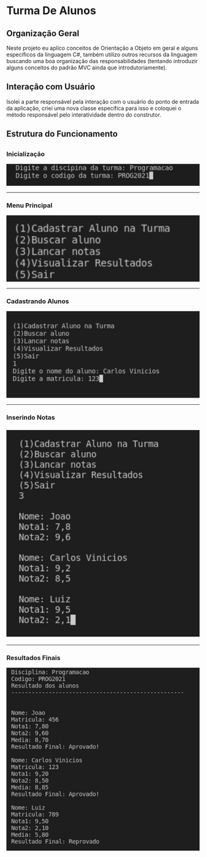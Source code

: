 # Turma De Alunos

<h2>
  Organização Geral 
</h2>
<p>
  Neste projeto eu aplico conceitos de Orientação a Objeto em geral e alguns específicos da linguagem C#, também  utilizo outros recursos da linguagem buscando uma   boa organização das responsabilidades (tentando introduzir alguns conceitos do padrão MVC ainda que introdutoriamente).
</p>

<h2>
  Interação com Usuário
</h2>
<p>
  Isolei a parte responsável pela interação com o usuário do ponto de entrada da aplicação, criei uma nova classe específica para isso e coloquei o método  responsável pelo interatividade dentro do construtor.
</p>
<h2>
  Estrutura do Funcionamento
<h2>
<h3>
  Inicialização
</h3>
  <p>
    <img src = "https://github.com/CarlosVinicios99/Turma-De-Alunos/blob/main/imagens/inicio.jpg?raw=true" alt = "Inicio do Programa">
  </p>
  <hr>
<h3>
   Menu Principal
</h3>
  <p>
    <img src = "https://github.com/CarlosVinicios99/Turma-De-Alunos/blob/main/imagens/menu-principal.jpg?raw=true" alt = "Menu Principal"
  </p>
  <hr>
<h3>
  Cadastrando Alunos
</h3>
<p>
  <img src = "https://github.com/CarlosVinicios99/Turma-De-Alunos/blob/main/imagens/inserindo-alunos.jpg?raw=true" alt = "Cadastramento dos alunos">
</p>
<hr>
<h3>
  Inserindo Notas
<h3>
  <p>
    <img src = "https://github.com/CarlosVinicios99/Turma-De-Alunos/blob/main/imagens/atribuindo-notas.jpg?raw=true" alt = "inserindo notas">
  </p>
  <hr>
<h3>
  Resultados Finais
</h3>
  <p>
    <img src = "https://github.com/CarlosVinicios99/Turma-De-Alunos/blob/main/imagens/resultados-finais.jpg?raw=true" alt = "Exibindo Resultados Finais">
  <p>

